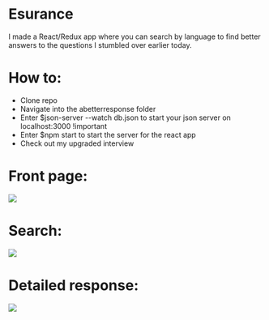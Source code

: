 # Esurance
  I made a React/Redux app where you can search by language to find better answers to the questions I stumbled over earlier today. 

# How to: 
* Clone repo 
* Navigate into the abetterresponse folder
* Enter $json-server --watch db.json to start your json server on localhost:3000 !important
* Enter $npm start to start the server for the react app 
* Check out my upgraded interview

# Front page: <br>
<img src="https://i.imgur.com/FQJPsgm.png">

# Search: <br>
<img src="https://i.imgur.com/aDPRhbo.png">

# Detailed response: <br>
<img src="https://i.imgur.com/EbNiErk.png">
